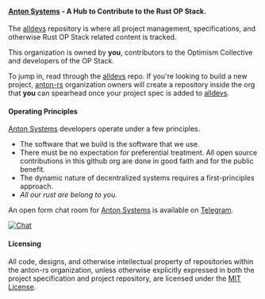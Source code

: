 #### [Anton Systems](https://anton.systems) - A Hub to Contribute to the Rust OP Stack.

The [alldevs](https://github.com/anton-rs/alldevs) repository is where all project management, specifications, and otherwise Rust OP Stack related content is tracked.

This organization is owned by **you**, contributors to the Optimism Collective and developers of the OP Stack.

To jump in, read through the [alldevs](https://github.com/anton-rs/alldevs) repo. If you're looking to build a new project, [anton-rs](https://github.com/anton-rs) organization owners will create a repository inside the org that **you** can spearhead once your project spec is added to [alldevs](https://github.com/anton-rs/alldevs).

#### Operating Principles

[Anton Systems](https://anton.systems) developers operate under a few principles.

- The software that we build is the software that we use.
- There must be no expectation for preferential treatment. All open source contributions in this github org are done in good faith and for the public benefit.
- The dynamic nature of decentralized systems requires a first-principles approach.
- _All our rust are belong to you._

An open form chat room for [Anton Systems](https://anton.systems) is available on [Telegram](https://t.me/+XR8_p3qjzoFiMjEx).

[![Chat](https://img.shields.io/badge/chat-telegram-blue)](https://t.me/+XR8_p3qjzoFiMjEx)

#### Licensing

All code, designs, and otherwise intellectual property of repositories within the anton-rs organization, unless otherwise explicitly expressed in both the project specification and project repository, are licensed under the [MIT License](https://opensource.org/license/mit/).
